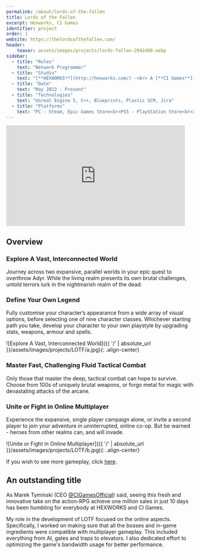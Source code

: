```yaml
---
permalink: /about/lords-of-the-fallen
title: Lords of the Fallen
excerpt: Hexworks, CI Games
identifier: project
order: 1
website: https://thelordsofthefallen.com/
header:
    teaser: assets/images/projects/lords-fallen-2942480.webp
sidebar:
  - title: "Roles"
    text: "Network Programmer"
  - title: "Studio"
    text: "[**HEXWORKS**](http://hexworks.com/) -<br> A [**CI Games**](https://www.cigames.com/en/) Studio"
  - title: "Date"
    text: "May 2022 - Present"
  - title: "Technologies"
    text: "Unreal Engine 5, C++, Blueprints, Plastic SCM, Jira"
  - title: "Platforms"
    text: "PC - Steam, Epic Games Store<br>PS5 - PlayStation Store<br>Xbox Series X/S - Xbox Games Store"
---
```


<iframe width="480" height="270" src="https://www.youtube.com/embed/yI9ID7BLqqw" frameborder="0" allow="autoplay; encrypted-media" allowfullscreen></iframe>

## Overview

### Explore A Vast, Interconnected World
Journey across two expansive, parallel worlds in your epic quest to overthrow Adyr. While the living realm presents its own brutal challenges, untold terrors lurk in the nightmarish realm of the dead.

### Define Your Own Legend
Fully customise your character’s appearance from a wide array of visual options, before selecting one of nine character classes. Whichever starting path you take, develop your character to your own playstyle by upgrading stats, weapons, armour and spells.

![Explore A Vast, Interconnected World]({{ '/' | absolute_url }}/assets/images/projects/LOTF/a.jpg){: .align-center}

### Master Fast, Challenging Fluid Tactical Combat
Only those that master the deep, tactical combat can hope to survive. Choose from 100s of uniquely brutal weapons, or forgo metal for magic with devastating attacks of the arcane.

### Unite or Fight in Online Multiplayer
Experience the expansive, single player campaign alone, or invite a second player to join your adventure in uninterrupted, online co-op. But be warned - heroes from other realms can, and will invade.

![Unite or Fight in Online Multiplayer]({{ '/' | absolute_url }}/assets/images/projects/LOTF/b.jpg){: .align-center}

If you wish to see more gameplay, click [here](https://youtu.be/7H0Hok7YkE0).

## An outstanding title

As Marek Tyminski (CEO [@CIGamesOfficial](https://twitter.com/CIGamesOfficial)) said, seeing this fresh and innovative take on the action-RPG achieve one million sales in just 10 days has been humbling for everybody at HEXWORKS and CI Games.

My role in the development of LOTF focused on the online aspects. Specifically, I worked on making sure that all the bosses and in-game ingredients were compatible with multiplayer gameplay. This included everything from AI, gates and traps to elevators. I also dedicated effort to optimizing the game's bandwidth usage for better performance.